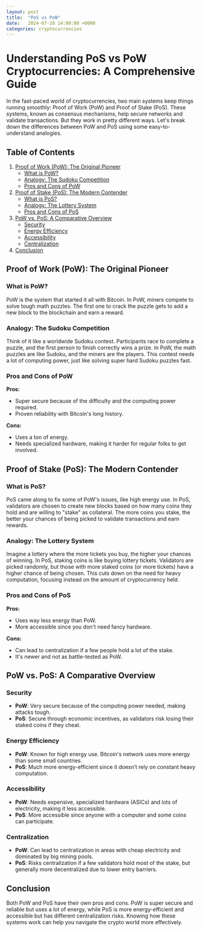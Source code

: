 ```yaml
---
layout: post
title:  "PoS vs PoW"
date:   2024-07-28 14:00:00 +0000
categories: cryptocurrencies
---
```


# Understanding PoS vs PoW Cryptocurrencies: A Comprehensive Guide

In the fast-paced world of cryptocurrencies, two main systems keep things running smoothly: Proof of Work (PoW) and Proof of Stake (PoS). These systems, known as consensus mechanisms, help secure networks and validate transactions. But they work in pretty different ways. Let's break down the differences between PoW and PoS using some easy-to-understand analogies.

## Table of Contents
1. [Proof of Work (PoW): The Original Pioneer](#proof-of-work-pow-the-original-pioneer)
    - [What is PoW?](#what-is-pow)
    - [Analogy: The Sudoku Competition](#analogy-the-sudoku-competition)
    - [Pros and Cons of PoW](#pros-and-cons-of-pow)
2. [Proof of Stake (PoS): The Modern Contender](#proof-of-stake-pos-the-modern-contender)
    - [What is PoS?](#what-is-pos)
    - [Analogy: The Lottery System](#analogy-the-lottery-system)
    - [Pros and Cons of PoS](#pros-and-cons-of-pos)
3. [PoW vs. PoS: A Comparative Overview](#pow-vs-pos-a-comparative-overview)
    - [Security](#security)
    - [Energy Efficiency](#energy-efficiency)
    - [Accessibility](#accessibility)
    - [Centralization](#centralization)
4. [Conclusion](#conclusion)

## Proof of Work (PoW): The Original Pioneer

### What is PoW?

PoW is the system that started it all with Bitcoin. In PoW, miners compete to solve tough math puzzles. The first one to crack the puzzle gets to add a new block to the blockchain and earn a reward.

### Analogy: The Sudoku Competition

Think of it like a worldwide Sudoku contest. Participants race to complete a puzzle, and the first person to finish correctly wins a prize. In PoW, the math puzzles are like Sudoku, and the miners are the players. This contest needs a lot of computing power, just like solving super hard Sudoku puzzles fast.

### Pros and Cons of PoW

**Pros:**
- Super secure because of the difficulty and the computing power required.
- Proven reliability with Bitcoin's long history.

**Cons:**
- Uses a ton of energy.
- Needs specialized hardware, making it harder for regular folks to get involved.

## Proof of Stake (PoS): The Modern Contender

### What is PoS?

PoS came along to fix some of PoW's issues, like high energy use. In PoS, validators are chosen to create new blocks based on how many coins they hold and are willing to "stake" as collateral. The more coins you stake, the better your chances of being picked to validate transactions and earn rewards.

### Analogy: The Lottery System

Imagine a lottery where the more tickets you buy, the higher your chances of winning. In PoS, staking coins is like buying lottery tickets. Validators are picked randomly, but those with more staked coins (or more tickets) have a higher chance of being chosen. This cuts down on the need for heavy computation, focusing instead on the amount of cryptocurrency held.

### Pros and Cons of PoS

**Pros:**
- Uses way less energy than PoW.
- More accessible since you don't need fancy hardware.

**Cons:**
- Can lead to centralization if a few people hold a lot of the stake.
- It's newer and not as battle-tested as PoW.

## PoW vs. PoS: A Comparative Overview

### Security

- **PoW**: Very secure because of the computing power needed, making attacks tough.
- **PoS**: Secure through economic incentives, as validators risk losing their staked coins if they cheat.

### Energy Efficiency

- **PoW**: Known for high energy use. Bitcoin's network uses more energy than some small countries.
- **PoS**: Much more energy-efficient since it doesn’t rely on constant heavy computation.

### Accessibility

- **PoW**: Needs expensive, specialized hardware (ASICs) and lots of electricity, making it less accessible.
- **PoS**: More accessible since anyone with a computer and some coins can participate.

### Centralization

- **PoW**: Can lead to centralization in areas with cheap electricity and dominated by big mining pools.
- **PoS**: Risks centralization if a few validators hold most of the stake, but generally more decentralized due to lower entry barriers.

## Conclusion

Both PoW and PoS have their own pros and cons. PoW is super secure and reliable but uses a lot of energy, while PoS is more energy-efficient and accessible but has different centralization risks. Knowing how these systems work can help you navigate the crypto world more effectively.

